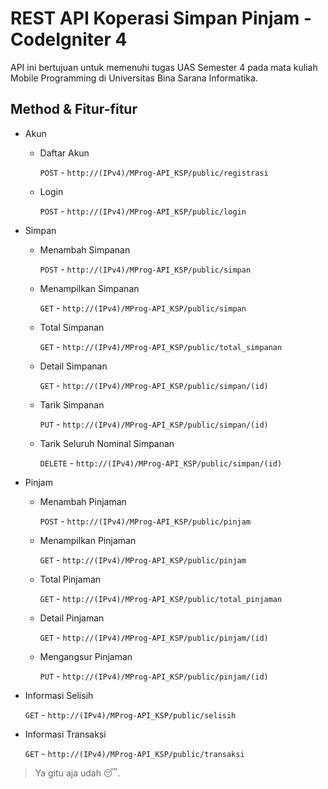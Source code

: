 # REST API Koperasi Simpan Pinjam - CodeIgniter 4

API ini bertujuan untuk memenuhi tugas UAS Semester 4 pada mata kuliah Mobile Programming di Universitas Bina Sarana Informatika.

## Method & Fitur-fitur

- Akun

  - Daftar Akun

    `POST` - `http://(IPv4)/MProg-API_KSP/public/registrasi`

  - Login

    `POST` - `http://(IPv4)/MProg-API_KSP/public/login`

- Simpan

  - Menambah Simpanan

    `POST` - `http://(IPv4)/MProg-API_KSP/public/simpan`

  - Menampilkan Simpanan

    `GET` - `http://(IPv4)/MProg-API_KSP/public/simpan`

  - Total Simpanan

    `GET` - `http://(IPv4)/MProg-API_KSP/public/total_simpanan`

  - Detail Simpanan

    `GET` - `http://(IPv4)/MProg-API_KSP/public/simpan/(id)`

  - Tarik Simpanan

    `PUT` - `http://(IPv4)/MProg-API_KSP/public/simpan/(id)`

  - Tarik Seluruh Nominal Simpanan

    `DELETE` - `http://(IPv4)/MProg-API_KSP/public/simpan/(id)`

- Pinjam

  - Menambah Pinjaman

    `POST` - `http://(IPv4)/MProg-API_KSP/public/pinjam`

  - Menampilkan Pinjaman

    `GET` - `http://(IPv4)/MProg-API_KSP/public/pinjam`

  - Total Pinjaman

    `GET` - `http://(IPv4)/MProg-API_KSP/public/total_pinjaman`

  - Detail Pinjaman

    `GET` - `http://(IPv4)/MProg-API_KSP/public/pinjam/(id)`

  - Mengangsur Pinjaman

    `PUT` - `http://(IPv4)/MProg-API_KSP/public/pinjam/(id)`

- Informasi Selisih

  `GET` - `http://(IPv4)/MProg-API_KSP/public/selisih`

- Informasi Transaksi

  `GET` - `http://(IPv4)/MProg-API_KSP/public/transaksi`

> Ya gitu aja udah 😴.
